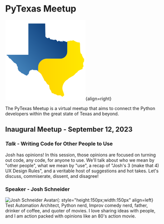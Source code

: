 # PyTexas Meetup


![PyTexas Logo](assets/images/pytexas-logo.png){align=right}

The PyTexas Meetup is a virtual meetup that aims to 
connect the Python developers within the great state
of Texas and beyond. 

## Inaugural Meetup - September 12, 2023

### _Talk_ - Writing Code for Other People to Use
Josh has opinions! In this session, those opinions are focused on turning out code, any code, for anyone to use. We'll talk about who we mean by "other people", what we mean by "use", a recap of "Josh's 3 (make that 4) UX Design Rules", and a veritable host of suggestions and hot takes. Let's discuss, commiserate, dissent, and disagree!

### Speaker - Josh Schneider
![Josh Schneider Avatar](https://github.com/dijital20.png){: style="height:150px;width:150px" align=left}
Test Automation Architect, Python nerd, Improv comedy nerd, father, drinker of coffee, and quoter of movies. I love sharing ideas with people, and I am action packed with opinions like an 80's action movie.

